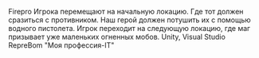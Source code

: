 Firepro
Игрока перемещают на начальную локацию. Где тот должен сразиться с противником. Наш герой должен потушить их с помощью водного пистолета. Игрок переходит на следующую локацию, где маг призывает уже маленьких огненных мобов. 
Unity, Visual Studio
RepreBom
"Моя профессия-IT"

